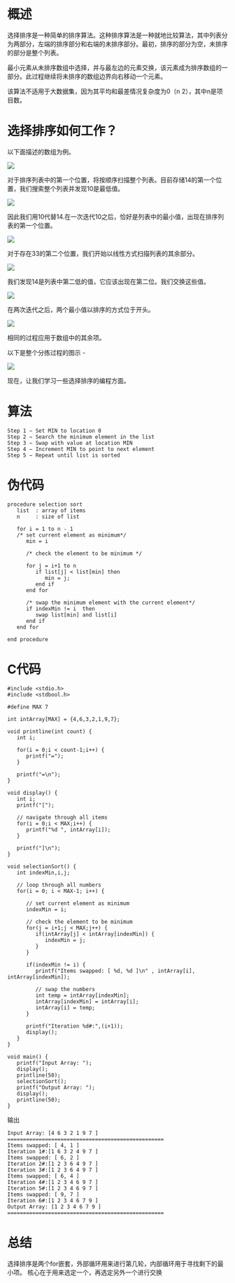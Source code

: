 # 概述
选择排序是一种简单的排序算法。这种排序算法是一种就地比较算法，其中列表分为两部分，左端的排序部分和右端的未排序部分。最初，排序的部分为空，未排序的部分是整个列表。

最小元素从未排序数组中选择，并与最左边的元素交换，该元素成为排序数组的一部分。此过程继续将未排序的数组边界向右移动一个元素。

该算法不适用于大数据集，因为其平均和最差情况复杂度为0（n 2），其中n是项目数。

# 选择排序如何工作？
以下面描述的数组为例。

![](./images/unsorted_array.jpg)

对于排序列表中的第一个位置，将按顺序扫描整个列表。目前存储14的第一个位置，我们搜索整个列表并发现10是最低值。

![](./images/selection_sort_1.jpg)

因此我们用10代替14.在一次迭代10之后，恰好是列表中的最小值，出现在排序列表的第一个位置。

![](./images/selection_sort_2.jpg)

对于存在33的第二个位置，我们开始以线性方式扫描列表的其余部分。

![](./images/selection_sort_3.jpg)

我们发现14是列表中第二低的值，它应该出现在第二位。我们交换这些值。

![](./images/selection_sort_4.jpg)

在两次迭代之后，两个最小值以排序的方式位于开头。

![](./images/selection_sort_5.jpg)

相同的过程应用于数组中的其余项。

以下是整个分拣过程的图示 -

![](./images/selection_sort.jpg)

现在，让我们学习一些选择排序的编程方面。

# 算法
```
Step 1 − Set MIN to location 0
Step 2 − Search the minimum element in the list
Step 3 − Swap with value at location MIN
Step 4 − Increment MIN to point to next element
Step 5 − Repeat until list is sorted
```
# 伪代码
```
procedure selection sort 
   list  : array of items
   n     : size of list

   for i = 1 to n - 1
   /* set current element as minimum*/
      min = i    
  
      /* check the element to be minimum */

      for j = i+1 to n 
         if list[j] < list[min] then
            min = j;
         end if
      end for

      /* swap the minimum element with the current element*/
      if indexMin != i  then
         swap list[min] and list[i]
      end if
   end for
	
end procedure

```
# C代码
```
#include <stdio.h>
#include <stdbool.h>

#define MAX 7

int intArray[MAX] = {4,6,3,2,1,9,7};

void printline(int count) {
   int i;
	
   for(i = 0;i < count-1;i++) {
      printf("=");
   }
	
   printf("=\n");
}

void display() {
   int i;
   printf("[");
	
   // navigate through all items 
   for(i = 0;i < MAX;i++) {
      printf("%d ", intArray[i]);
   }
	
   printf("]\n");
}

void selectionSort() {
   int indexMin,i,j;
	
   // loop through all numbers 
   for(i = 0; i < MAX-1; i++) { 
	
      // set current element as minimum 
      indexMin = i;
		
      // check the element to be minimum 
      for(j = i+1;j < MAX;j++) {
         if(intArray[j] < intArray[indexMin]) {
            indexMin = j;
         }
      }

      if(indexMin != i) {
         printf("Items swapped: [ %d, %d ]\n" , intArray[i], intArray[indexMin]); 
			
         // swap the numbers 
         int temp = intArray[indexMin];
         intArray[indexMin] = intArray[i];
         intArray[i] = temp;
      }          

      printf("Iteration %d#:",(i+1));
      display();
   }
}  

void main() {
   printf("Input Array: ");
   display();
   printline(50);
   selectionSort();
   printf("Output Array: ");
   display();
   printline(50);
}

```

输出
```
Input Array: [4 6 3 2 1 9 7 ]
==================================================
Items swapped: [ 4, 1 ]
Iteration 1#:[1 6 3 2 4 9 7 ]
Items swapped: [ 6, 2 ]
Iteration 2#:[1 2 3 6 4 9 7 ]
Iteration 3#:[1 2 3 6 4 9 7 ]
Items swapped: [ 6, 4 ]
Iteration 4#:[1 2 3 4 6 9 7 ]
Iteration 5#:[1 2 3 4 6 9 7 ]
Items swapped: [ 9, 7 ]
Iteration 6#:[1 2 3 4 6 7 9 ]
Output Array: [1 2 3 4 6 7 9 ]
==================================================

```

# 总结
选择排序是两个for嵌套，外部循环用来进行第几轮，内部循环用于寻找剩下的最小项。
核心在于用来选定一个，再选定另外一个进行交换